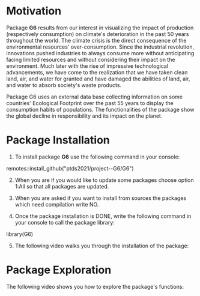 # Motivation

Package **G6** results from our interest in visualizing the impact of production (respectively consumption) on climate's deterioration in the past 50 years throughout the world. The climate crisis is the direct consequence of the environmental resources' over-consumption. Since the industrial revolution, innovations pushed industries to always consume more without anticipating facing limited resources and without considering their impact on the environment. Much later with the rise of impressive technological advancements, we have come to the realization that we have taken clean land, air, and water for granted and have damaged the abilities of land, air, and water to absorb society's waste products.

Package G6 uses an external data base collecting information on some countries' Ecological Footprint over the past 55 years to display the consumption habits of populations. The functionalities of the package show the global decline in responsibility and its impact on the planet. 

# Package Installation

1) To install package **G6** use the following command in your console:

remotes::install_github("ptds2021/project--G6/G6")

2) When you are if you would like to update some packages choose option 1:All so that all packages are updated.

3) When you are asked if you want to install from sources the packages which need compilation write NO.

4) Once the package installation is DONE, write the following command in your console to call the package library:

library(G6)

5) The following video walks you through the installation of the package:

# Package Exploration

The following video shows you how to explore the package's functions:






